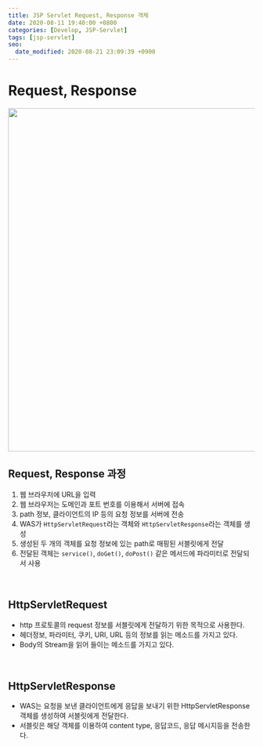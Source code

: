 ```yaml
---
title: JSP Servlet Request, Response 객체
date: 2020-08-11 19:40:00 +0800
categories: [Develop, JSP-Servlet]
tags: [jsp-servlet]
seo:
  date_modified: 2020-08-21 23:09:39 +0900
---
```


# Request, Response  
<img width="700px" src="https://user-images.githubusercontent.com/52627952/89890005-8eff4100-dc0d-11ea-862e-cb93fe8e53b7.jpg">  

## Request, Response 과정
1. 웹 브라우저에 URL을 입력
2. 웹 브라우저는 도메인과 포트 번호를 이용해서 서버에 접속
3. path 정보, 클라이언트의 IP 등의 요청 정보를 서버에 전송
4. WAS가 `HttpServletRequest`라는 객체와 `HttpServletResponse`라는 객체를 생성
5. 생성된 두 개의 객체를 요청 정보에 있는 path로 매핑된 서블릿에게 전달
6. 전달된 객체는 `service()`, `doGet()`, `doPost()` 같은 메서드에 파라미터로 전달되서 사용  
<br><br>


## HttpServletRequest  

* http 프로토콜의 request 정보를 서블릿에게 전달하기 위한 목적으로 사용한다.
* 헤더정보, 파라미터, 쿠키, URI, URL 등의 정보를 읽는 메소드를 가지고 있다.
* Body의 Stream을 읽어 들이는 메소드를 가지고 있다.  
<br><br>

## HttpServletResponse

* WAS는 요청을 보낸 클라이언트에게 응답을 보내기 위한 HttpServletResponse 객체를 생성하여 서블릿에게 전달한다.
* 서블릿은 해당 객체를 이용하여 content type, 응답코드, 응답 메시지등을 전송한다.
